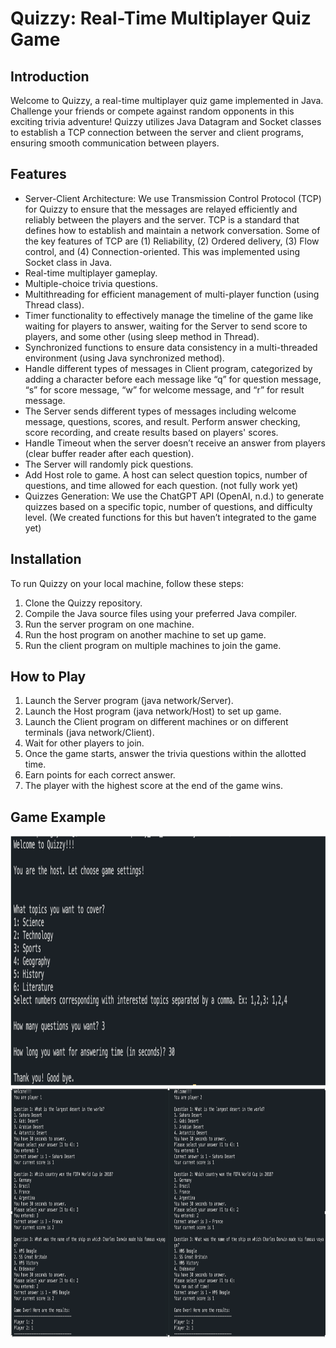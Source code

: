 # Quizzy: Real-Time Multiplayer Quiz Game

## Introduction
Welcome to Quizzy, a real-time multiplayer quiz game implemented in Java. Challenge your friends or compete against random opponents in this exciting trivia adventure! Quizzy utilizes Java Datagram and Socket classes to establish a TCP connection between the server and client programs, ensuring smooth communication between players.

## Features
- Server-Client Architecture: We use Transmission Control Protocol (TCP) for Quizzy to ensure that the messages are relayed efficiently and reliably between the players and the server. TCP is a standard that defines how to establish and maintain a network conversation. Some of the key features of TCP are (1) Reliability, (2) Ordered delivery, (3) Flow control, and (4) Connection-oriented. This was implemented using Socket class in Java.
- Real-time multiplayer gameplay.
- Multiple-choice trivia questions.
- Multithreading for efficient management of multi-player function (using Thread class).
- Timer functionality to effectively manage the timeline of the game like waiting for players to answer, waiting for the Server to send score to players, and some other (using sleep method in Thread).
- Synchronized functions to ensure data consistency in a multi-threaded environment (using Java synchronized method).
- Handle different types of messages in Client program, categorized by adding a character before each message like “q” for question message, “s” for score message, “w” for welcome message, and “r” for result message.
- The Server sends different types of messages including welcome message, questions, scores, and result. Perform answer checking, score recording, and create results based on players' scores.
- Handle Timeout when the server doesn’t receive an answer from players (clear buffer reader after each
question).
- The Server will randomly pick questions.
- Add Host role to game. A host can select question topics, number of questions, and time allowed for
each question. (not fully work yet)
- Quizzes Generation: We use the ChatGPT API (OpenAI, n.d.) to generate quizzes based on a specific
topic, number of questions, and difficulty level. (We created functions for this but haven’t integrated to
the game yet)


## Installation
To run Quizzy on your local machine, follow these steps:
1. Clone the Quizzy repository.
2. Compile the Java source files using your preferred Java compiler.
3. Run the server program on one machine.
4. Run the host program on another machine to set up game.
5. Run the client program on multiple machines to join the game.

## How to Play
1. Launch the Server program (java network/Server).
2. Launch the Host program (java network/Host) to set up game.
3. Launch the Client program on different machines or on different terminals (java network/Client).
4. Wait for other players to join.
5. Once the game starts, answer the trivia questions within the allotted time.
6. Earn points for each correct answer.
7. The player with the highest score at the end of the game wins.

## Game Example
<img src="host.png" alt="Game 1" width="800" height="400">
<img src="game.png" alt="Game 2" width="800" height="400">

